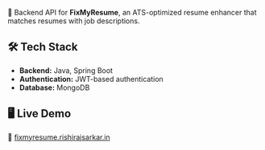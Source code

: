 🚀 Backend API for **FixMyResume**, an ATS-optimized resume enhancer that matches resumes with job descriptions.

## 🛠️ Tech Stack
- **Backend:** Java, Spring Boot
- **Authentication:** JWT-based authentication
- **Database:** MongoDB

## 🖥️ Live Demo
🔗 [fixmyresume.rishirajsarkar.in](https://fixmyresume.rishirajsarkar.in)
